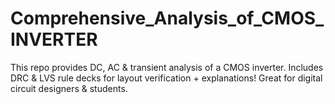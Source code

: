 # Comprehensive_Analysis_of_CMOS_INVERTER
This repo provides DC, AC &amp; transient analysis of a CMOS inverter. Includes DRC &amp; LVS rule decks for layout verification + explanations! Great for digital circuit designers &amp; students.
